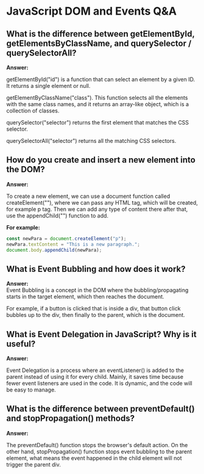 # JavaScript DOM and Events Q&A

## What is the difference between getElementById, getElementsByClassName, and querySelector / querySelectorAll?

**Answer:**

getElementById("id") is a function that can select an element by a given
ID. It returns a single element or null.

getElementByClassName("class"). This function selects all the elements
with the same class names, and it returns an array-like object, which is
a collection of classes.

querySelector("selector") returns the first element that matches the CSS
selector.

querySelectorAll("selector") returns all the matching CSS selectors.

## How do you create and insert a new element into the DOM?

**Answer:**

To create a new element, we can use a document function called
createElement(""), where we can pass any HTML tag, which will be
created, for example p tag. Then we can add any type of content there
after that, use the appendChild("") function to add.

**For example:**

``` javascript
const newPara = document.createElement("p");
newPara.textContent = "This is a new paragraph.";
document.body.appendChild(newPara);
```

## What is Event Bubbling and how does it work?

**Answer:**\
Event Bubbling is a concept in the DOM where the bubbling/propagating
starts in the target element, which then reaches the document.

For example, if a button is clicked that is inside a div, that button
click bubbles up to the div, then finally to the parent, which is the
document.

## What is Event Delegation in JavaScript? Why is it useful?

**Answer:**

Event Delegation is a process where an eventListener() is added to the
parent instead of using it for every child. Mainly, it saves time
because fewer event listeners are used in the code. It is dynamic, and
the code will be easy to manage.

## What is the difference between preventDefault() and stopPropagation() methods?

**Answer:**

The preventDefault() function stops the browser's default action. On the
other hand, stopPropagation() function stops event bubbling to the
parent element, what means the event happened in the child element will
not trigger the parent div.
